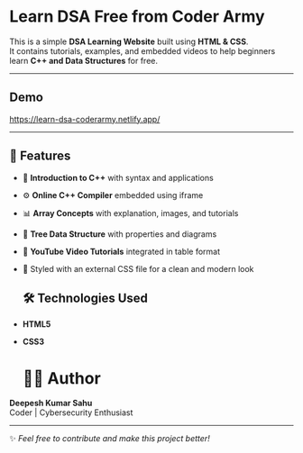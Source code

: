 # Learn DSA Free from Coder Army

This is a simple **DSA Learning Website** built using **HTML & CSS**.  
It contains tutorials, examples, and embedded videos to help beginners learn **C++ and Data Structures** for free.

---

## Demo
https://learn-dsa-coderarmy.netlify.app/

---

## 🚀 Features
- 📘 **Introduction to C++** with syntax and applications  
- ⚙️ **Online C++ Compiler** embedded using iframe  
- 📊 **Array Concepts** with explanation, images, and tutorials  
- 🌳 **Tree Data Structure** with properties and diagrams  
- 🎥 **YouTube Video Tutorials** integrated in table format  
- 🎨 Styled with an external CSS file for a clean and modern look

  ## 🛠️ Technologies Used
- **HTML5**  
- **CSS3**

  # 👨‍💻 Author
**Deepesh Kumar Sahu**  
 Coder | Cybersecurity Enthusiast  

---

✨ *Feel free to contribute and make this project better!* 
